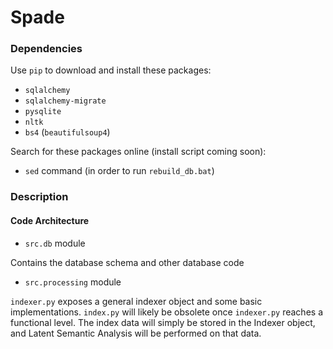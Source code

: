 # Spade

### Dependencies
Use `pip` to download and install these packages:
* `sqlalchemy`
* `sqlalchemy-migrate`
* `pysqlite`
* `nltk`
* `bs4` (`beautifulsoup4`)

Search for these packages online (install script coming soon):
* `sed` command (in order to run `rebuild_db.bat`)

### Description

#### Code Architecture
* `src.db` module

Contains the database schema and other database code

* `src.processing` module

`indexer.py` exposes a general indexer object and some basic implementations.
`index.py` will likely be obsolete once `indexer.py` reaches a functional level. The index data will simply be stored in the Indexer object, and Latent Semantic Analysis will be performed on that data.